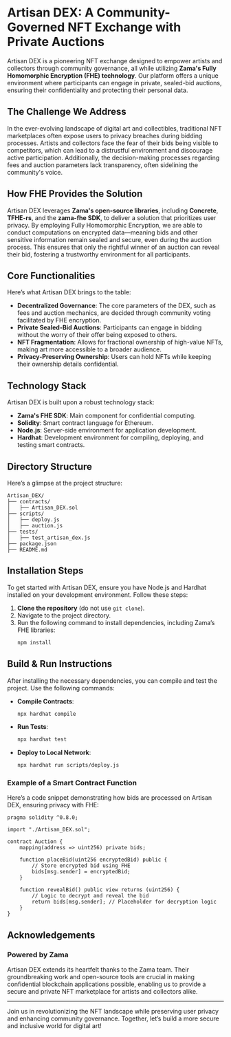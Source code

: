 # Artisan DEX: A Community-Governed NFT Exchange with Private Auctions

Artisan DEX is a pioneering NFT exchange designed to empower artists and collectors through community governance, all while utilizing **Zama's Fully Homomorphic Encryption (FHE) technology**. Our platform offers a unique environment where participants can engage in private, sealed-bid auctions, ensuring their confidentiality and protecting their personal data.

## The Challenge We Address

In the ever-evolving landscape of digital art and collectibles, traditional NFT marketplaces often expose users to privacy breaches during bidding processes. Artists and collectors face the fear of their bids being visible to competitors, which can lead to a distrustful environment and discourage active participation. Additionally, the decision-making processes regarding fees and auction parameters lack transparency, often sidelining the community's voice.

## How FHE Provides the Solution

Artisan DEX leverages **Zama's open-source libraries**, including **Concrete**, **TFHE-rs**, and the **zama-fhe SDK**, to deliver a solution that prioritizes user privacy. By employing Fully Homomorphic Encryption, we are able to conduct computations on encrypted data—meaning bids and other sensitive information remain sealed and secure, even during the auction process. This ensures that only the rightful winner of an auction can reveal their bid, fostering a trustworthy environment for all participants.

## Core Functionalities

Here’s what Artisan DEX brings to the table:

- **Decentralized Governance**: The core parameters of the DEX, such as fees and auction mechanics, are decided through community voting facilitated by FHE encryption.
- **Private Sealed-Bid Auctions**: Participants can engage in bidding without the worry of their offer being exposed to others.
- **NFT Fragmentation**: Allows for fractional ownership of high-value NFTs, making art more accessible to a broader audience.
- **Privacy-Preserving Ownership**: Users can hold NFTs while keeping their ownership details confidential.

## Technology Stack

Artisan DEX is built upon a robust technology stack:

- **Zama's FHE SDK**: Main component for confidential computing.
- **Solidity**: Smart contract language for Ethereum.
- **Node.js**: Server-side environment for application development.
- **Hardhat**: Development environment for compiling, deploying, and testing smart contracts.

## Directory Structure

Here’s a glimpse at the project structure:

```
Artisan_DEX/
├── contracts/
│   ├── Artisan_DEX.sol
├── scripts/
│   ├── deploy.js
│   ├── auction.js
├── tests/
│   ├── test_artisan_dex.js
├── package.json
├── README.md
```

## Installation Steps

To get started with Artisan DEX, ensure you have Node.js and Hardhat installed on your development environment. Follow these steps:

1. **Clone the repository** (do not use `git clone`).
2. Navigate to the project directory.
3. Run the following command to install dependencies, including Zama’s FHE libraries:
   ```bash
   npm install
   ```

## Build & Run Instructions

After installing the necessary dependencies, you can compile and test the project. Use the following commands:

- **Compile Contracts**:
   ```bash
   npx hardhat compile
   ```

- **Run Tests**:
   ```bash
   npx hardhat test
   ```

- **Deploy to Local Network**:
   ```bash
   npx hardhat run scripts/deploy.js
   ```

### Example of a Smart Contract Function

Here’s a code snippet demonstrating how bids are processed on Artisan DEX, ensuring privacy with FHE:

```solidity
pragma solidity ^0.8.0;

import "./Artisan_DEX.sol";

contract Auction {
    mapping(address => uint256) private bids;

    function placeBid(uint256 encryptedBid) public {
        // Store encrypted bid using FHE
        bids[msg.sender] = encryptedBid;
    }

    function revealBid() public view returns (uint256) {
        // Logic to decrypt and reveal the bid
        return bids[msg.sender]; // Placeholder for decryption logic
    }
}
```

## Acknowledgements

### Powered by Zama

Artisan DEX extends its heartfelt thanks to the Zama team. Their groundbreaking work and open-source tools are crucial in making confidential blockchain applications possible, enabling us to provide a secure and private NFT marketplace for artists and collectors alike.

---

Join us in revolutionizing the NFT landscape while preserving user privacy and enhancing community governance. Together, let’s build a more secure and inclusive world for digital art!
